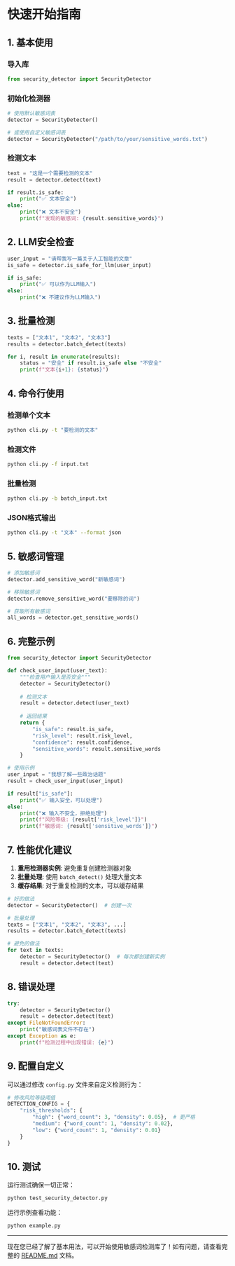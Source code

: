 # 快速开始指南

## 1. 基本使用

### 导入库
```python
from security_detector import SecurityDetector
```

### 初始化检测器
```python
# 使用默认敏感词表
detector = SecurityDetector()

# 或使用自定义敏感词表
detector = SecurityDetector("/path/to/your/sensitive_words.txt")
```

### 检测文本
```python
text = "这是一个需要检测的文本"
result = detector.detect(text)

if result.is_safe:
    print("✅ 文本安全")
else:
    print("❌ 文本不安全")
    print(f"发现的敏感词: {result.sensitive_words}")
```

## 2. LLM安全检查

```python
user_input = "请帮我写一篇关于人工智能的文章"
is_safe = detector.is_safe_for_llm(user_input)

if is_safe:
    print("✅ 可以作为LLM输入")
else:
    print("❌ 不建议作为LLM输入")
```

## 3. 批量检测

```python
texts = ["文本1", "文本2", "文本3"]
results = detector.batch_detect(texts)

for i, result in enumerate(results):
    status = "安全" if result.is_safe else "不安全"
    print(f"文本{i+1}: {status}")
```

## 4. 命令行使用

### 检测单个文本
```bash
python cli.py -t "要检测的文本"
```

### 检测文件
```bash
python cli.py -f input.txt
```

### 批量检测
```bash
python cli.py -b batch_input.txt
```

### JSON格式输出
```bash
python cli.py -t "文本" --format json
```

## 5. 敏感词管理

```python
# 添加敏感词
detector.add_sensitive_word("新敏感词")

# 移除敏感词
detector.remove_sensitive_word("要移除的词")

# 获取所有敏感词
all_words = detector.get_sensitive_words()
```

## 6. 完整示例

```python
from security_detector import SecurityDetector

def check_user_input(user_text):
    """检查用户输入是否安全"""
    detector = SecurityDetector()
    
    # 检测文本
    result = detector.detect(user_text)
    
    # 返回结果
    return {
        "is_safe": result.is_safe,
        "risk_level": result.risk_level,
        "confidence": result.confidence,
        "sensitive_words": result.sensitive_words
    }

# 使用示例
user_input = "我想了解一些政治话题"
result = check_user_input(user_input)

if result["is_safe"]:
    print("✅ 输入安全，可以处理")
else:
    print("❌ 输入不安全，拒绝处理")
    print(f"风险等级: {result['risk_level']}")
    print(f"敏感词: {result['sensitive_words']}")
```

## 7. 性能优化建议

1. **重用检测器实例**: 避免重复创建检测器对象
2. **批量处理**: 使用 `batch_detect()` 处理大量文本
3. **缓存结果**: 对于重复检测的文本，可以缓存结果

```python
# 好的做法
detector = SecurityDetector()  # 创建一次

# 批量处理
texts = ["文本1", "文本2", "文本3", ...]
results = detector.batch_detect(texts)

# 避免的做法
for text in texts:
    detector = SecurityDetector()  # 每次都创建新实例
    result = detector.detect(text)
```

## 8. 错误处理

```python
try:
    detector = SecurityDetector()
    result = detector.detect(text)
except FileNotFoundError:
    print("敏感词表文件不存在")
except Exception as e:
    print(f"检测过程中出现错误: {e}")
```

## 9. 配置自定义

可以通过修改 `config.py` 文件来自定义检测行为：

```python
# 修改风险等级阈值
DETECTION_CONFIG = {
    "risk_thresholds": {
        "high": {"word_count": 3, "density": 0.05},  # 更严格
        "medium": {"word_count": 1, "density": 0.02},
        "low": {"word_count": 1, "density": 0.01}
    }
}
```

## 10. 测试

运行测试确保一切正常：

```bash
python test_security_detector.py
```

运行示例查看功能：

```bash
python example.py
```

---

现在您已经了解了基本用法，可以开始使用敏感词检测库了！如有问题，请查看完整的 [README.md](README.md) 文档。 